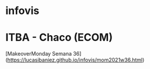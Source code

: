 # infovis
# ITBA - Chaco (ECOM)

[MakeoverMonday Semana 36] (https://lucasibaniez.github.io/infovis/mom2021w36.html)
